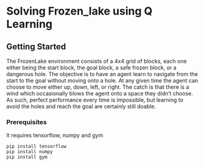 # Solving Frozen_lake using Q Learning



## Getting Started

The FrozenLake environment consists of a 4x4 grid of blocks, each one either being the start block, the goal block, a safe frozen block, or a dangerous hole. The objective is to have an agent learn to navigate from the start to the goal without moving onto a hole. At any given time the agent can choose to move either up, down, left, or right. The catch is that there is a wind which occasionally blows the agent onto a space they didn’t choose. As such, perfect performance every time is impossible, but learning to avoid the holes and reach the goal are certainly still doable.


### Prerequisites

It requires tensorflow, numpy and gym

```
pip install tensorflow
pip install numpy
pip install gym
```
